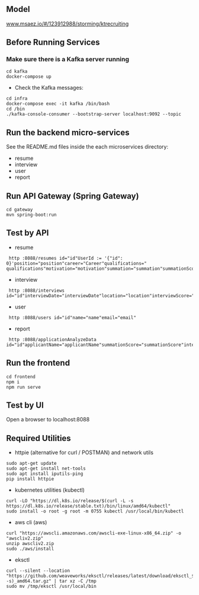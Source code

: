 # 

## Model
www.msaez.io/#/123912988/storming/ktrecruiting

## Before Running Services
### Make sure there is a Kafka server running
```
cd kafka
docker-compose up
```
- Check the Kafka messages:
```
cd infra
docker-compose exec -it kafka /bin/bash
cd /bin
./kafka-console-consumer --bootstrap-server localhost:9092 --topic
```

## Run the backend micro-services
See the README.md files inside the each microservices directory:

- resume
- interview
- user
- report


## Run API Gateway (Spring Gateway)
```
cd gateway
mvn spring-boot:run
```

## Test by API
- resume
```
 http :8088/resumes id="id"UserId := '{"id": 0}'position="position"career="Career"qualifications=" qualifications"motivation="motivation"summation="summation"summationScore="summationScore"
```
- interview
```
 http :8088/interviews id="id"interviewDate="interviewDate"location="location"interviewScore="interviewScore"passed="passed"
```
- user
```
 http :8088/users id="id"name="name"email="email"
```
- report
```
 http :8088/applicationAnalyzeData id="id"applicantName="applicantName"summationScore="summationScore"interviewScore="interviewScore"position="position"
```


## Run the frontend
```
cd frontend
npm i
npm run serve
```

## Test by UI
Open a browser to localhost:8088

## Required Utilities

- httpie (alternative for curl / POSTMAN) and network utils
```
sudo apt-get update
sudo apt-get install net-tools
sudo apt install iputils-ping
pip install httpie
```

- kubernetes utilities (kubectl)
```
curl -LO "https://dl.k8s.io/release/$(curl -L -s https://dl.k8s.io/release/stable.txt)/bin/linux/amd64/kubectl"
sudo install -o root -g root -m 0755 kubectl /usr/local/bin/kubectl
```

- aws cli (aws)
```
curl "https://awscli.amazonaws.com/awscli-exe-linux-x86_64.zip" -o "awscliv2.zip"
unzip awscliv2.zip
sudo ./aws/install
```

- eksctl 
```
curl --silent --location "https://github.com/weaveworks/eksctl/releases/latest/download/eksctl_$(uname -s)_amd64.tar.gz" | tar xz -C /tmp
sudo mv /tmp/eksctl /usr/local/bin
```
